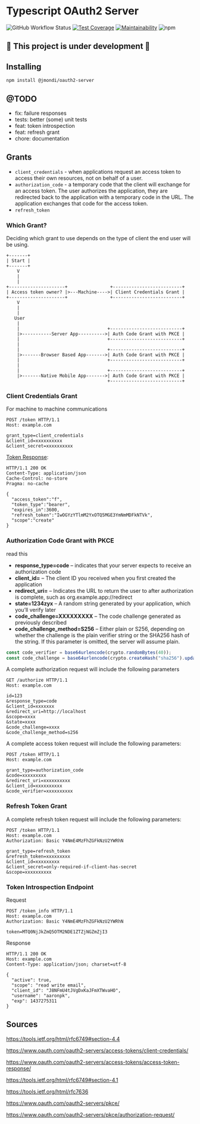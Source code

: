 # Typescript OAuth2 Server

![GitHub Workflow Status](https://img.shields.io/github/workflow/status/jasonraimondi/typescript-oauth2-server/Tests?label=tests&style=flat-square)
[![Test Coverage](https://api.codeclimate.com/v1/badges/f70a85595f0a488874e6/test_coverage)](https://codeclimate.com/github/jasonraimondi/typescript-oauth2-server/test_coverage)
[![Maintainability](https://api.codeclimate.com/v1/badges/f70a85595f0a488874e6/maintainability)](https://codeclimate.com/github/jasonraimondi/typescript-oauth2-server/maintainability)
![npm](https://img.shields.io/npm/dt/@jmondi/oauth2-server?label=npm%20downloads&style=flat-square)


## :construction_worker: This project is under development :construction:

## Installing

```
npm install @jmondi/oauth2-server
```

## @TODO

* fix: failure responses
* tests: better (some) unit tests
* feat: token introspection
* feat: refresh grant
* chore: documentation

## Grants

* `client_credentials` - when applications request an access token to access their own resources, not on behalf of a user.
* `authorization_code` - a temporary code that the client will exchange for an access token. The user authorizes the application, they are redirected back to the application with a temporary code in the URL. The application exchanges that code for the access token. 
* `refresh_token`

### Which Grant?

Deciding which grant to use depends on the type of client the end user will be using.

```
+-------+
| Start |
+-------+
    V
    |
    |
+---------------------+                +--------------------------+
| Access token owner? |>---Machine---->| Client Credentials Grant |
+---------------------+                +--------------------------+
    V
    |
    |
   User
    |
    |                                 +---------------------------+
    |>-----------Server App---------->| Auth Code Grant with PKCE |
    |                                 +---------------------------+
    |
    |                                 +---------------------------+
    |>-------Browser Based App------->| Auth Code Grant with PKCE |
    |                                 +---------------------------+
    |
    |                                 +---------------------------+
    |>-------Native Mobile App------->| Auth Code Grant with PKCE |
                                      +---------------------------+

```

### Client Credentials Grant

For machine to machine communications

```http request
POST /token HTTP/1.1
Host: example.com
 
grant_type=client_credentials
&client_id=xxxxxxxxxx
&client_secret=xxxxxxxxxx 
```

[Token Response][access_token_response]:

```http request
HTTP/1.1 200 OK
Content-Type: application/json
Cache-Control: no-store
Pragma: no-cache
 
{
  "access_token":"f",
  "token_type":"bearer",
  "expires_in":3600,
  "refresh_token":"IwOGYzYTlmM2YxOTQ5MGE3YmNmMDFkNTVk",
  "scope":"create"
}
```

### Authorization Code Grant with PKCE

read this 

- **response_type=code** – indicates that your server expects to receive an authorization code
- **client_id=** – The client ID you received when you first created the application
- **redirect_uri=** – Indicates the URL to return the user to after authorization is complete, such as org.example.app://redirect
- **state=1234zyx** – A random string generated by your application, which you’ll verify later
- **code_challenge=XXXXXXXXX** – The code challenge generated as previously described
- **code_challenge_method=S256** – Either plain or S256, depending on whether the challenge is the plain verifier string or the SHA256 hash of the string. If this parameter is omitted, the server will assume plain.

```typescript
const code_verifier = base64urlencode(crypto.randomBytes(40));
const code_challenge = base64urlencode(crypto.createHash("sha256").update(codeVerifier).digest("hex"));
```

A complete authorization request will include the following parameters

```http request
GET /authorize HTTP/1.1
Host: example.com
 
id=123
&response_type=code
&client_id=xxxxxxx
&redirect_uri=http://localhost
&scope=xxxx
&state=xxxx
&code_challenge=xxxx
&code_challenge_method=s256
```

A complete access token request will include the following parameters:

```http request
POST /token HTTP/1.1
Host: example.com
 
grant_type=authorization_code
&code=xxxxxxxxx
&redirect_uri=xxxxxxxxxx
&client_id=xxxxxxxxxx
&code_verifier=xxxxxxxxxx
```

### Refresh Token Grant

A complete refresh token request will include the following parameters:

```http request
POST /token HTTP/1.1
Host: example.com
Authorization: Basic Y4NmE4MzFhZGFkNzU2YWRhN
 
grant_type=refresh_token
&refresh_token=xxxxxxxxx
&client_id=xxxxxxxxx
&client_secret=only-required-if-client-has-secret
&scope=xxxxxxxxxx
```

### Token Introspection Endpoint

Request

```http request
POST /token_info HTTP/1.1
Host: example.com
Authorization: Basic Y4NmE4MzFhZGFkNzU2YWRhN
 
token=MTQ0NjJkZmQ5OTM2NDE1ZTZjNGZmZjI3
```

Response

```http request
HTTP/1.1 200 OK
Host: example.com
Content-Type: application/json; charset=utf-8
 
{
  "active": true,
  "scope": "read write email",
  "client_id": "J8NFmU4tJVgDxKaJFmXTWvaHO",
  "username": "aaronpk",
  "exp": 1437275311
}
```

## Sources

https://tools.ietf.org/html/rfc6749#section-4.4

https://www.oauth.com/oauth2-servers/access-tokens/client-credentials/

https://www.oauth.com/oauth2-servers/access-tokens/access-token-response/

https://tools.ietf.org/html/rfc6749#section-4.1 

https://tools.ietf.org/html/rfc7636

https://www.oauth.com/oauth2-servers/pkce/

https://www.oauth.com/oauth2-servers/pkce/authorization-request/

[access_token_response]: https://www.oauth.com/oauth2-servers/access-tokens/access-token-response/ "Access Token Response"

[client_credentials]: https://www.oauth.com/oauth2-servers/access-tokens/client-credentials/ "Client Credentials Grant"
